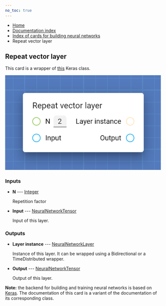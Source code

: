 ```yaml
---
no_toc: true
---
```


<ul class="breadcrumb">
    <li><a href="">Home</a></li>
    <li><a href="documentation">Documentation index</a></li>
    <li><a href="neural_network_cards/">Index of cards for building neural networks</a></li>
    <li>Repeat vector layer</li>
</ul>

## Repeat vector layer

This card is a wrapper of [this](https://keras.io/api/layers/reshaping_layers/repeat_vector/) Keras class.

!["Repeat vector layer" card](assets/img/neural_network_cards/layer_RepeatVector.png)


### Inputs


* **N** --- [Integer](types/Integer)

  Repetition factor

* **Input** --- [NeuralNetworkTensor](types/NeuralNetworkTensor)

  Input of this layer.





### Outputs


* **Layer instance** --- [NeuralNetworkLayer](types/NeuralNetworkLayer)

  Instance of this layer. It can be wrapped using a Bidirectional or a TimeDistributed wrapper.

* **Output** --- [NeuralNetworkTensor](types/NeuralNetworkTensor)

  Output of this layer.






**Note:** the backend for building and training neural networks is based on [Keras](https://keras.io/). The documentation of this card is a variant of the documentation of its corresponding class.